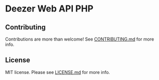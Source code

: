 # Deezer Web API PHP

## Contributing
Contributions are more than welcome! See [CONTRIBUTING.md](/CONTRIBUTING.md) for more info.

## License
MIT license. Please see [LICENSE.md](LICENSE.md) for more info.
